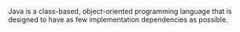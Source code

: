 Java is a class-based, object-oriented programming language that is designed to have as few implementation dependencies as possible.
